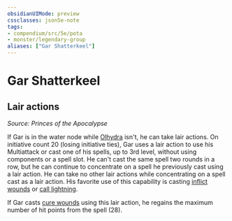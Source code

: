 ```yaml
---
obsidianUIMode: preview
cssclasses: json5e-note
tags:
- compendium/src/5e/pota
- monster/legendary-group
aliases: ["Gar Shatterkeel"]
---
```

# Gar Shatterkeel

## Lair actions
_Source: Princes of the Apocalypse_

If Gar is in the water node while [Olhydra](/2-Mechanics/CLI/bestiary/npc/olhydra-pota.md) isn't, he can take lair actions. On initiative count 20 (losing initiative ties), Gar uses a lair action to use his Multiattack or cast one of his spells, up to 3rd level, without using components or a spell slot. He can't cast the same spell two rounds in a row, but he can continue to concentrate on a spell he previously cast using a lair action. He can take no other lair actions while concentrating on a spell cast as a lair action. His favorite use of this capability is casting [inflict wounds](/2-Mechanics/CLI/spells/inflict-wounds.md) or [call lightning](/2-Mechanics/CLI/spells/call-lightning.md).

If Gar casts [cure wounds](/2-Mechanics/CLI/spells/cure-wounds.md) using this lair action, he regains the maximum number of hit points from the spell (28).